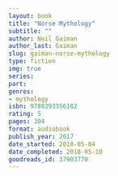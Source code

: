 ```yaml
---
layout: book
title: "Norse Mythology"
subtitle: ""
author: Neil Gaiman
author_last: Gaiman
slug: gaiman-norse-mythology
type: fiction
img: true
series: 
part: 
genres:
- mythology
isbn: 9780393356182
rating: 5
pages: 304
format: audiobook
publish_year: 2017
date_started: 2018-05-04
date_completed: 2018-05-10
goodreads_id: 37903770
---
```

